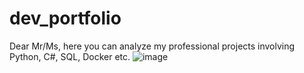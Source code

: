 # dev_portfolio
Dear Mr/Ms, here you can analyze my professional projects involving Python, C#, SQL, Docker etc. 
![image](https://github.com/Javidan1997/dev_portfolio/assets/75013734/9c7485e6-1148-417a-9b46-86b866bf8cc4)

